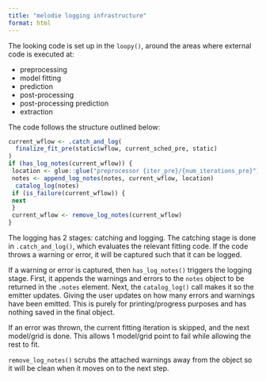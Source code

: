 ```yaml
---
title: "melodie logging infrastructure"
format: html
---
```


The looking code is set up in the `loopy()`, around the areas where external code is executed at:

- preprocessing
- model fitting
- prediction
- post-processing
- post-processing prediction
- extraction

The code follows the structure outlined below:

```r
current_wflow <- .catch_and_log(
  finalize_fit_pre(static$wflow, current_sched_pre, static)
)
if (has_log_notes(current_wflow)) {
 location <- glue::glue("preprocessor {iter_pre}/{num_iterations_pre}")
 notes <- append_log_notes(notes, current_wflow, location)
  catalog_log(notes)
 if (is_failure(current_wflow)) {
 next
 }
 current_wflow <- remove_log_notes(current_wflow)
}
```

The logging has 2 stages: catching and logging. The catching stage is done in `.catch_and_log()`, which evaluates the relevant fitting code. If the code throws a warning or error, it will be captured such that it can be logged.

If a warning or error is captured, then `has_log_notes()` triggers the logging stage. First, it appends the warnings and errors to the `notes` object to be returned in the `.notes` element. Next, the `catalog_log()` call makes it so the emitter updates. Giving the user updates on how many errors and warnings have been emitted. This is purely for printing/progress purposes and has nothing saved in the final object.

If an error was thrown, the current fitting iteration is skipped, and the next model/grid is done. This allows 1 model/grid point to fail while allowing the rest to fit.

`remove_log_notes()` scrubs the attached warnings away from the object so it will be clean when it moves on to the next step.
